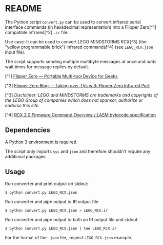 # README

The Python script `convert.py` can be used to convert infrared serial interface commands (in hexadecimal representation) into a Flipper Zero[^1] compatible infrared[^2] `.ir` file.

Use case: It can be used to convert LEGO MINDSTORMS RCX[^3] (the "yellow programmable brick") infrared commands[^4] (see `LEGO_RCX.json` input file).

The script supports sending multiple multibyte messages at once and adds wait times for message replies by default.


[^1] [Flipper Zero — Portable Multi-tool Device for Geeks](https://flipperzero.one/)

[^2] [Flipper Zero Blog — Taking over TVs with Flipper Zero Infrared Port](https://blog.flipperzero.one/infrared/)

[^3] *Disclaimer: LEGO and MINDSTORMS are trademarks and copyrights of the LEGO Group of companies which does not sponsor, authorize or endorse this site.*

[^4] [RCX 2.0 Firmware Command Overview / LASM bytecode specification](https://www.inf.ed.ac.uk/teaching/courses/sdp/lego/LASM_Bytecodes.pdf)

## Dependencies

A Python 3 environment is required.

The script only imports `sys` and `json` and therefore shouldn't require any additional packages.


## Usage

Run converter and print output on stdout:

```
$ python convert.py LEGO_RCX.json
```

Run converter and pipe output to IR output file:

```
$ python convert.py LEGO_RCX.json > LEGO_RCX.ir
```

Run converter and pipe output to both an IR output file and stdout:

```
$ python convert.py LEGO_RCX.json | tee LEGO_RCX.ir
```

For the format of the `.json` file, inspect `LEGO_RCX.json` example.
